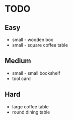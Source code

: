 # TODO

## Easy
* small - wooden box
* small - square coffee table

## Medium
* small - small bookshelf
* tool card

## Hard
* large coffee table
* round dining table
